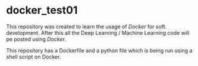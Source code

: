 # docker_test01

This repository was  created to learn the usage of *Docker* for soft. development. 
After this all the Deep Learning / Machine Learning code will pe posted using *Docker*.


This repository has a Dockerfile and a python file which is being run using a shell script on Docker.
